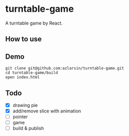 # turntable-game
A turntable game by React.

## How to use

## Demo
```shell
git clone git@github.com:azlarsin/turntable-game.git
cd turntable-game/build
open index.html
```

## Todo
- [x] drawing pie
- [x] add/remove slice with animation
- [ ] pointer
- [ ] game 
- [ ] build & publish